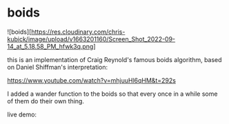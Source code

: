 #  boids

![boids][https://res.cloudinary.com/chris-kubick/image/upload/v1663201160/Screen_Shot_2022-09-14_at_5.18.58_PM_hfwk3q.png]

this is an implementation of Craig Reynold's famous boids algorithm, based on Daniel Shiffman's interpretation:

https://www.youtube.com/watch?v=mhjuuHl6qHM&t=292s

I added a wander function to the boids so that every once in a while some of them do their own thing.

live demo:

